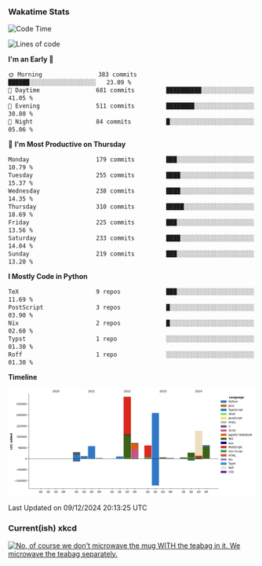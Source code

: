 ### Wakatime Stats
<!--START_SECTION:waka-->
![Code Time](http://img.shields.io/badge/Code%20Time-2%2C974%20hrs%208%20mins-blue)

![Lines of code](https://img.shields.io/badge/From%20Hello%20World%20I%27ve%20Written-960.2%20thousand%20lines%20of%20code-blue)

**I'm an Early 🐤** 

```text
🌞 Morning                383 commits         ██████░░░░░░░░░░░░░░░░░░░   23.09 % 
🌆 Daytime                681 commits         ██████████░░░░░░░░░░░░░░░   41.05 % 
🌃 Evening                511 commits         ████████░░░░░░░░░░░░░░░░░   30.80 % 
🌙 Night                  84 commits          █░░░░░░░░░░░░░░░░░░░░░░░░   05.06 % 
```
📅 **I'm Most Productive on Thursday** 

```text
Monday                   179 commits         ███░░░░░░░░░░░░░░░░░░░░░░   10.79 % 
Tuesday                  255 commits         ████░░░░░░░░░░░░░░░░░░░░░   15.37 % 
Wednesday                238 commits         ████░░░░░░░░░░░░░░░░░░░░░   14.35 % 
Thursday                 310 commits         █████░░░░░░░░░░░░░░░░░░░░   18.69 % 
Friday                   225 commits         ███░░░░░░░░░░░░░░░░░░░░░░   13.56 % 
Saturday                 233 commits         ████░░░░░░░░░░░░░░░░░░░░░   14.04 % 
Sunday                   219 commits         ███░░░░░░░░░░░░░░░░░░░░░░   13.20 % 
```


**I Mostly Code in Python** 

```text
TeX                      9 repos             ███░░░░░░░░░░░░░░░░░░░░░░   11.69 % 
PostScript               3 repos             █░░░░░░░░░░░░░░░░░░░░░░░░   03.90 % 
Nix                      2 repos             █░░░░░░░░░░░░░░░░░░░░░░░░   02.60 % 
Typst                    1 repo              ░░░░░░░░░░░░░░░░░░░░░░░░░   01.30 % 
Roff                     1 repo              ░░░░░░░░░░░░░░░░░░░░░░░░░   01.30 % 
```



**Timeline**

![Lines of Code chart](https://raw.githubusercontent.com/joshuajeschek/joshuajeschek/main/assets/bar_graph.png)


 Last Updated on 09/12/2024 20:13:25 UTC
<!--END_SECTION:waka-->

### Current(ish) xkcd
<a id="xkcd-a" title="No, of course we don't microwave the mug WITH the teabag in it. We microwave the teabag separately." href="https://www.xkcd.com" target="_blank">
        <img align="center" id="xkcd-img" src="https://imgs.xkcd.com/comics/making_tea.png" alt="No, of course we don't microwave the mug WITH the teabag in it. We microwave the teabag separately." height=300 />
</a>
